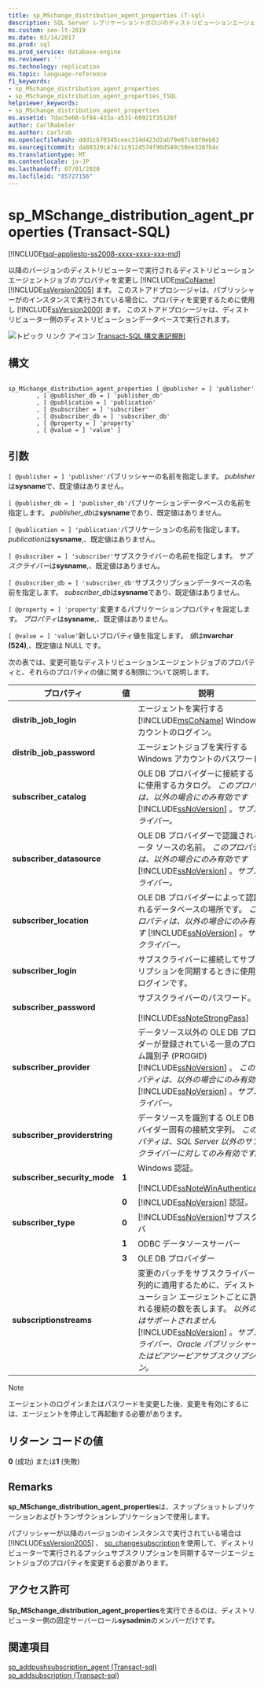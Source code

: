 ```yaml
---
title: sp_MSchange_distribution_agent_properties (T-sql)
description: SQL Server レプリケーショントポロジのディストリビューションエージェントのプロパティを変更するために使用される sp_MSchange_distribution_agent_properties ストアドプロシージャについて説明します。
ms.custom: seo-lt-2019
ms.date: 03/14/2017
ms.prod: sql
ms.prod_service: database-engine
ms.reviewer: ''
ms.technology: replication
ms.topic: language-reference
f1_keywords:
- sp_MSchange_distribution_agent_properties
- sp_MSchange_distribution_agent_properties_TSQL
helpviewer_keywords:
- sp_MSchange_distribution_agent_properties
ms.assetid: 7dac5e68-bf84-433a-a531-66921f35126f
author: CarlRabeler
ms.author: carlrab
ms.openlocfilehash: ddd1c670345ceec314d423d2ab79e87cb8f0eb62
ms.sourcegitcommit: da88320c474c1c9124574f90d549c50ee3387b4c
ms.translationtype: MT
ms.contentlocale: ja-JP
ms.lasthandoff: 07/01/2020
ms.locfileid: "85727156"
---
```

# <a name="sp_mschange_distribution_agent_properties-transact-sql"></a>sp_MSchange_distribution_agent_properties (Transact-SQL)
[!INCLUDE[tsql-appliesto-ss2008-xxxx-xxxx-xxx-md](../../includes/applies-to-version/sqlserver.md)]

  以降のバージョンのディストリビューターで実行されるディストリビューションエージェントジョブのプロパティを変更し [!INCLUDE[msCoName](../../includes/msconame-md.md)] [!INCLUDE[ssVersion2005](../../includes/ssversion2005-md.md)] ます。 このストアドプロシージャは、パブリッシャーがのインスタンスで実行されている場合に、プロパティを変更するために使用し [!INCLUDE[ssVersion2000](../../includes/ssversion2000-md.md)] ます。 このストアドプロシージャは、ディストリビューター側のディストリビューションデータベースで実行されます。  
  
 ![トピック リンク アイコン](../../database-engine/configure-windows/media/topic-link.gif "トピック リンク アイコン") [Transact-SQL 構文表記規則](../../t-sql/language-elements/transact-sql-syntax-conventions-transact-sql.md)  
  
## <a name="syntax"></a>構文  
  
```  
  
sp_MSchange_distribution_agent_properties [ @publisher = ] 'publisher'  
        , [ @publisher_db = ] 'publisher_db'  
        , [ @publication = ] 'publication'   
        , [ @subscriber = ] 'subscriber'   
        , [ @subscriber_db = ] 'subscriber_db'   
        , [ @property = ] 'property'   
        , [ @value = ] 'value' ]  
```  
  
## <a name="arguments"></a>引数  
`[ @publisher = ] 'publisher'`パブリッシャーの名前を指定します。 *publisher*は**sysname**で、既定値はありません。  
  
`[ @publisher_db = ] 'publisher_db'`パブリケーションデータベースの名前を指定します。 *publisher_db*は**sysname**であり、既定値はありません。  
  
`[ @publication = ] 'publication'`パブリケーションの名前を指定します。 *publication*は**sysname**,、既定値はありません。  
  
`[ @subscriber = ] 'subscriber'`サブスクライバーの名前を指定します。 *サブスクライバー*は**sysname**,、既定値はありません。  
  
`[ @subscriber_db = ] 'subscriber_db'`サブスクリプションデータベースの名前を指定します。 *subscriber_db*は**sysname**であり、既定値はありません。  
  
`[ @property = ] 'property'`変更するパブリケーションプロパティを設定します。 *プロパティ*は**sysname**,、既定値はありません。  
  
`[ @value = ] 'value'`新しいプロパティ値を指定します。 *値*は**nvarchar (524)**,、既定値は NULL です。  
  
 次の表では、変更可能なディストリビューションエージェントジョブのプロパティと、それらのプロパティの値に関する制限について説明します。  
  
|プロパティ|値|説明|  
|--------------|-----------|-----------------|  
|**distrib_job_login**||エージェントを実行する [!INCLUDE[msCoName](../../includes/msconame-md.md)] Windows アカウントのログイン。|  
|**distrib_job_password**||エージェントジョブを実行する Windows アカウントのパスワード。|  
|**subscriber_catalog**||OLE DB プロバイダーに接続するときに使用するカタログ。 *このプロパティは、以外の場合にのみ有効です* [!INCLUDE[ssNoVersion](../../includes/ssnoversion-md.md)] 。*サブスクライバー。*|  
|**subscriber_datasource**||OLE DB プロバイダーで認識されるデータ ソースの名前。 *このプロパティは、以外の場合にのみ有効です* [!INCLUDE[ssNoVersion](../../includes/ssnoversion-md.md)] 。*サブスクライバー。*|  
|**subscriber_location**||OLE DB プロバイダーによって認識されるデータベースの場所です。 *このプロパティは、以外の場合にのみ有効です* [!INCLUDE[ssNoVersion](../../includes/ssnoversion-md.md)] 。*サブスクライバー。*|  
|**subscriber_login**||サブスクライバーに接続してサブスクリプションを同期するときに使用するログインです。|  
|**subscriber_password**||サブスクライバーのパスワード。<br /><br /> [!INCLUDE[ssNoteStrongPass](../../includes/ssnotestrongpass-md.md)]|  
|**subscriber_provider**||データソース以外の OLE DB プロバイダーが登録されている一意のプログラム識別子 (PROGID) [!INCLUDE[ssNoVersion](../../includes/ssnoversion-md.md)] 。 *このプロパティは、以外の場合にのみ有効です* [!INCLUDE[ssNoVersion](../../includes/ssnoversion-md.md)] 。*サブスクライバー。*|  
|**subscriber_providerstring**||データソースを識別する OLE DB プロバイダー固有の接続文字列。 *このプロパティは、SQL Server 以外のサブスクライバーに対してのみ有効です。*|  
|**subscriber_security_mode**|**1**|Windows 認証。<br /><br /> [!INCLUDE[ssNoteWinAuthentication](../../includes/ssnotewinauthentication-md.md)]|  
||**0**|[!INCLUDE[ssNoVersion](../../includes/ssnoversion-md.md)] 認証。|  
|**subscriber_type**|**0**|[!INCLUDE[ssNoVersion](../../includes/ssnoversion-md.md)]サブスクライバ|  
||**1**|ODBC データソースサーバー|  
||**3**|OLE DB プロバイダー|  
|**subscriptionstreams**||変更のバッチをサブスクライバーに並列的に適用するために、ディストリビューション エージェントごとに許可される接続の数を表します。 *以外の場合はサポートされません* [!INCLUDE[ssNoVersion](../../includes/ssnoversion-md.md)] 。*サブスクライバー、Oracle パブリッシャー、またはピアツーピアサブスクリプション。*|  
  
> [!NOTE]  
>  エージェントのログインまたはパスワードを変更した後、変更を有効にするには、エージェントを停止して再起動する必要があります。  
  
## <a name="return-code-values"></a>リターン コードの値  
 **0** (成功) または**1** (失敗)  
  
## <a name="remarks"></a>Remarks  
 **sp_MSchange_distribution_agent_properties**は、スナップショットレプリケーションおよびトランザクションレプリケーションで使用します。  
  
 パブリッシャーが以降のバージョンのインスタンスで実行されている場合は [!INCLUDE[ssVersion2005](../../includes/ssversion2005-md.md)] 、 [sp_changesubscription](../../relational-databases/system-stored-procedures/sp-changesubscription-transact-sql.md)を使用して、ディストリビューターで実行されるプッシュサブスクリプションを同期するマージエージェントジョブのプロパティを変更する必要があります。  
  
## <a name="permissions"></a>アクセス許可  
 **Sp_MSchange_distribution_agent_properties**を実行できるのは、ディストリビューター側の固定サーバーロール**sysadmin**のメンバーだけです。  
  
## <a name="see-also"></a>関連項目  
 [sp_addpushsubscription_agent &#40;Transact-sql&#41;](../../relational-databases/system-stored-procedures/sp-addpushsubscription-agent-transact-sql.md)   
 [sp_addsubscription &#40;Transact-sql&#41;](../../relational-databases/system-stored-procedures/sp-addsubscription-transact-sql.md)  
  
  
